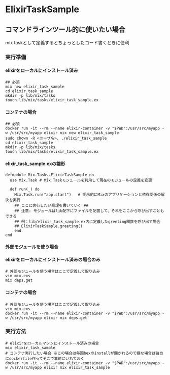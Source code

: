 # ElixirTaskSample

## コマンドラインツール的に使いたい場合

mix taskとして定義するとちょっとしたコード書くときに便利

### 実行準備

#### elixirをローカルにインストール済み
```
## 必須
mix new elixir_task_sample
cd elixir_task_sample
mkdir -p lib/mix/tasks
touch lib/mix/tasks/elixir_task_sample.ex
```

#### コンテナの場合

```
## 必須
docker run -it --rm --name elixir-container -v "$PWD":/usr/src/myapp -w /usr/src/myapp elixir mix new elixir_task_sample
sudo chown -R <ユーザ名>. ./elixir_task_sample
cd elixir_task_sample
mkdir -p lib/mix/tasks
touch lib/mix/tasks/elixir_task_sample.ex
```

#### elixir_task_sample.exの雛形

```
defmodule Mix.Tasks.ElixirTaskSample do
  use Mix.Task # Mix.Taskモジュールを利用して現在のモジュールの定義を変更

  def run(_) do
    Mix.Task.run("app.start")   # 明示的にMixのアプリケーションと依存関係の解決を実行
    ## ここに実行したい処理を書いていく ##
    ## 注意: モジュールはlib配下にファイルを配置して、それをここから呼び出すこともできる
    ## 例：lib/elixir_task_sample.ex内に定義したgreeting関数を呼び出す場合
    ## ElixirTaskSample.greeting()
    end
end
```

#### 外部モジュールを使う場合

#### elixirをローカルにインストール済みの場合のみ
```
# 外部モジュールを使う場合はここで定義して取り込み
vim mix.exs
mix deps.get
```

#### コンテナの場合
```
# 外部モジュールを使う場合はここで定義して取り込み
vim mix.exs
docker run -it --rm --name elixir-container -v "$PWD":/usr/src/myapp -w /usr/src/myapp elixir mix deps.get
```

### 実行方法
```
# elixirをローカルマシンにインストール済みの場合
mix elixir_task_sample
# コンテナ実行したい場合 ※この場合は毎回hexのinstallが聞かれるので嫌な場合は独自にdockerfile作ってそこで事前にいれておく
docker run -it --rm --name elixir-container -v "$PWD":/usr/src/myapp -w /usr/src/myapp elixir mix elixir_task_sample
```
